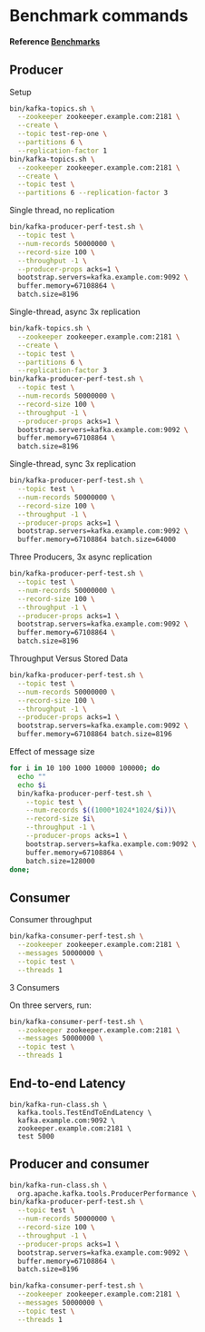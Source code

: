 # Benchmark commands
#### Reference [Benchmarks](https://gist.github.com/ueokande/b96eadd798fff852551b80962862bfb3)
## Producer

Setup

```sh
bin/kafka-topics.sh \
  --zookeeper zookeeper.example.com:2181 \
  --create \
  --topic test-rep-one \
  --partitions 6 \
  --replication-factor 1
bin/kafka-topics.sh \
  --zookeeper zookeeper.example.com:2181 \
  --create \
  --topic test \
  --partitions 6 --replication-factor 3
```

Single thread, no replication

```sh
bin/kafka-producer-perf-test.sh \
  --topic test \
  --num-records 50000000 \
  --record-size 100 \
  --throughput -1 \
  --producer-props acks=1 \
  bootstrap.servers=kafka.example.com:9092 \
  buffer.memory=67108864 \
  batch.size=8196
```

Single-thread, async 3x replication

```sh
bin/kafk-topics.sh \
  --zookeeper zookeeper.example.com:2181 \
  --create \
  --topic test \
  --partitions 6 \
  --replication-factor 3
bin/kafka-producer-perf-test.sh \
  --topic test \
  --num-records 50000000 \
  --record-size 100 \
  --throughput -1 \
  --producer-props acks=1 \
  bootstrap.servers=kafka.example.com:9092 \
  buffer.memory=67108864 \
  batch.size=8196
```

Single-thread, sync 3x replication

```sh
bin/kafka-producer-perf-test.sh \
  --topic test \
  --num-records 50000000 \
  --record-size 100 \
  --throughput -1 \
  --producer-props acks=1 \
  bootstrap.servers=kafka.example.com:9092 \
  buffer.memory=67108864 batch.size=64000
```

Three Producers, 3x async replication

```sh
bin/kafka-producer-perf-test.sh \
  --topic test \
  --num-records 50000000 \
  --record-size 100 \
  --throughput -1 \
  --producer-props acks=1 \
  bootstrap.servers=kafka.example.com:9092 \
  buffer.memory=67108864 \
  batch.size=8196
```

Throughput Versus Stored Data

```sh
bin/kafka-producer-perf-test.sh \
  --topic test \
  --num-records 50000000 \
  --record-size 100 \
  --throughput -1 \
  --producer-props acks=1 \
  bootstrap.servers=kafka.example.com:9092 \
  buffer.memory=67108864 batch.size=8196
```

Effect of message size

```sh
for i in 10 100 1000 10000 100000; do
  echo ""
  echo $i
  bin/kafka-producer-perf-test.sh \
    --topic test \
    --num-records $((1000*1024*1024/$i))\
    --record-size $i\
    --throughput -1 \
    --producer-props acks=1 \
    bootstrap.servers=kafka.example.com:9092 \
    buffer.memory=67108864 \
    batch.size=128000
done;
```

## Consumer

Consumer throughput

```sh
bin/kafka-consumer-perf-test.sh \
  --zookeeper zookeeper.example.com:2181 \
  --messages 50000000 \
  --topic test \
  --threads 1
```

3 Consumers

On three servers, run:

```sh
bin/kafka-consumer-perf-test.sh \
  --zookeeper zookeeper.example.com:2181 \
  --messages 50000000 \
  --topic test \
  --threads 1
```

## End-to-end Latency

```
bin/kafka-run-class.sh \
  kafka.tools.TestEndToEndLatency \
  kafka.example.com:9092 \
  zookeeper.example.com:2181 \
  test 5000
```

## Producer and consumer

```sh
bin/kafka-run-class.sh \
  org.apache.kafka.tools.ProducerPerformance \
bin/kafka-producer-perf-test.sh \
  --topic test \
  --num-records 50000000 \
  --record-size 100 \
  --throughput -1 \
  --producer-props acks=1 \
  bootstrap.servers=kafka.example.com:9092 \
  buffer.memory=67108864 \
  batch.size=8196
```

```sh
bin/kafka-consumer-perf-test.sh \
  --zookeeper zookeeper.example.com:2181 \
  --messages 50000000 \
  --topic test \
  --threads 1
```